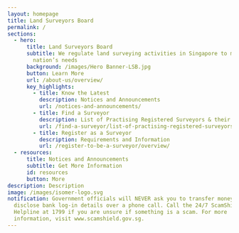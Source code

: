 ```yaml
---
layout: homepage
title: Land Surveyors Board
permalink: /
sections:
  - hero:
      title: Land Surveyors Board
      subtitle: We regulate land surveying activities in Singapore to meet the
        nation’s needs
      background: /images/Hero Banner-LSB.jpg
      button: Learn More
      url: /about-us/overview/
      key_highlights:
        - title: Know the Latest
          description: Notices and Announcements
          url: /notices-and-announcements/
        - title: Find a Surveyor
          description: List of Practising Registered Surveyors & their Companies
          url: /find-a-surveyor/list-of-practising-registered-surveyors/
        - title: Register as a Surveyor
          description: Requirements and Information
          url: /register-to-be-a-surveyor/overview/
  - resources:
      title: Notices and Announcements
      subtitle: Get More Information
      id: resources
      button: More
description: Description
image: /images/isomer-logo.svg
notification: Government officials will NEVER ask you to transfer money or
  disclose bank log-in details over a phone call. Call the 24/7 ScamShield
  Helpline at 1799 if you are unsure if something is a scam. For more
  information, visit www.scamshield.gov.sg.
---
```

